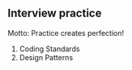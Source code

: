 Interview practice
-------------------

Motto: Practice creates perfection!


1. Coding Standards
2. Design Patterns